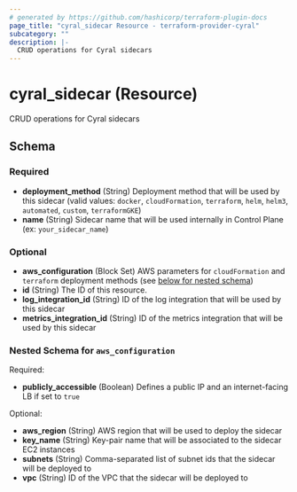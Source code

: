 ```yaml
---
# generated by https://github.com/hashicorp/terraform-plugin-docs
page_title: "cyral_sidecar Resource - terraform-provider-cyral"
subcategory: ""
description: |-
  CRUD operations for Cyral sidecars
---
```


# cyral_sidecar (Resource)

CRUD operations for Cyral sidecars



<!-- schema generated by tfplugindocs -->
## Schema

### Required

- **deployment_method** (String) Deployment method that will be used by this sidecar (valid values: `docker`, `cloudFormation`, `terraform`, `helm`, `helm3`, `automated`, `custom`, `terraformGKE`)
- **name** (String) Sidecar name that will be used internally in Control Plane (ex: `your_sidecar_name`)

### Optional

- **aws_configuration** (Block Set) AWS parameters for `cloudFormation` and `terraform` deployment methods (see [below for nested schema](#nestedblock--aws_configuration))
- **id** (String) The ID of this resource.
- **log_integration_id** (String) ID of the log integration that will be used by this sidecar
- **metrics_integration_id** (String) ID of the metrics integration that will be used by this sidecar

<a id="nestedblock--aws_configuration"></a>
### Nested Schema for `aws_configuration`

Required:

- **publicly_accessible** (Boolean) Defines a public IP and an internet-facing LB if set to `true`

Optional:

- **aws_region** (String) AWS region that will be used to deploy the sidecar
- **key_name** (String) Key-pair name that will be associated to the sidecar EC2 instances
- **subnets** (String) Comma-separated list of subnet ids that the sidecar will be deployed to
- **vpc** (String) ID of the VPC that the sidecar will be deployed to


